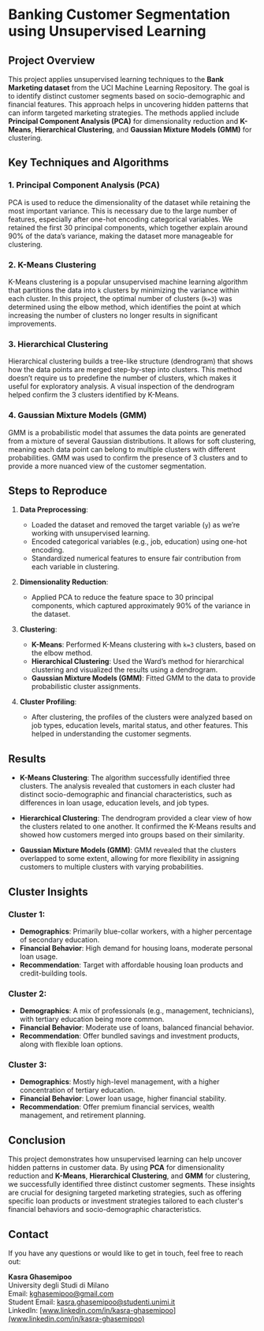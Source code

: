 # Banking Customer Segmentation using Unsupervised Learning

## Project Overview

This project applies unsupervised learning techniques to the **Bank Marketing dataset** from the UCI Machine Learning Repository. The goal is to identify distinct customer segments based on socio-demographic and financial features. This approach helps in uncovering hidden patterns that can inform targeted marketing strategies. The methods applied include **Principal Component Analysis (PCA)** for dimensionality reduction and **K-Means**, **Hierarchical Clustering**, and **Gaussian Mixture Models (GMM)** for clustering.

## Key Techniques and Algorithms

### 1. **Principal Component Analysis (PCA)**
   PCA is used to reduce the dimensionality of the dataset while retaining the most important variance. This is necessary due to the large number of features, especially after one-hot encoding categorical variables. We retained the first 30 principal components, which together explain around 90% of the data’s variance, making the dataset more manageable for clustering.

### 2. **K-Means Clustering**
   K-Means clustering is a popular unsupervised machine learning algorithm that partitions the data into `k` clusters by minimizing the variance within each cluster. In this project, the optimal number of clusters (`k=3`) was determined using the elbow method, which identifies the point at which increasing the number of clusters no longer results in significant improvements.

### 3. **Hierarchical Clustering**
   Hierarchical clustering builds a tree-like structure (dendrogram) that shows how the data points are merged step-by-step into clusters. This method doesn’t require us to predefine the number of clusters, which makes it useful for exploratory analysis. A visual inspection of the dendrogram helped confirm the 3 clusters identified by K-Means.

### 4. **Gaussian Mixture Models (GMM)**
   GMM is a probabilistic model that assumes the data points are generated from a mixture of several Gaussian distributions. It allows for soft clustering, meaning each data point can belong to multiple clusters with different probabilities. GMM was used to confirm the presence of 3 clusters and to provide a more nuanced view of the customer segmentation.

## Steps to Reproduce

1. **Data Preprocessing**:
   - Loaded the dataset and removed the target variable (`y`) as we’re working with unsupervised learning.
   - Encoded categorical variables (e.g., job, education) using one-hot encoding.
   - Standardized numerical features to ensure fair contribution from each variable in clustering.

2. **Dimensionality Reduction**:
   - Applied PCA to reduce the feature space to 30 principal components, which captured approximately 90% of the variance in the dataset.

3. **Clustering**:
   - **K-Means**: Performed K-Means clustering with `k=3` clusters, based on the elbow method.
   - **Hierarchical Clustering**: Used the Ward’s method for hierarchical clustering and visualized the results using a dendrogram.
   - **Gaussian Mixture Models (GMM)**: Fitted GMM to the data to provide probabilistic cluster assignments.

4. **Cluster Profiling**:
   - After clustering, the profiles of the clusters were analyzed based on job types, education levels, marital status, and other features. This helped in understanding the customer segments.

## Results

- **K-Means Clustering**: The algorithm successfully identified three clusters. The analysis revealed that customers in each cluster had distinct socio-demographic and financial characteristics, such as differences in loan usage, education levels, and job types.
  
- **Hierarchical Clustering**: The dendrogram provided a clear view of how the clusters related to one another. It confirmed the K-Means results and showed how customers merged into groups based on their similarity.

- **Gaussian Mixture Models (GMM)**: GMM revealed that the clusters overlapped to some extent, allowing for more flexibility in assigning customers to multiple clusters with varying probabilities.

## Cluster Insights

### Cluster 1: 
- **Demographics**: Primarily blue-collar workers, with a higher percentage of secondary education.
- **Financial Behavior**: High demand for housing loans, moderate personal loan usage.
- **Recommendation**: Target with affordable housing loan products and credit-building tools.

### Cluster 2:
- **Demographics**: A mix of professionals (e.g., management, technicians), with tertiary education being more common.
- **Financial Behavior**: Moderate use of loans, balanced financial behavior.
- **Recommendation**: Offer bundled savings and investment products, along with flexible loan options.

### Cluster 3:
- **Demographics**: Mostly high-level management, with a higher concentration of tertiary education.
- **Financial Behavior**: Lower loan usage, higher financial stability.
- **Recommendation**: Offer premium financial services, wealth management, and retirement planning.

## Conclusion

This project demonstrates how unsupervised learning can help uncover hidden patterns in customer data. By using **PCA** for dimensionality reduction and **K-Means**, **Hierarchical Clustering**, and **GMM** for clustering, we successfully identified three distinct customer segments. These insights are crucial for designing targeted marketing strategies, such as offering specific loan products or investment strategies tailored to each cluster's financial behaviors and socio-demographic characteristics.


## Contact

If you have any questions or would like to get in touch, feel free to reach out:

**Kasra Ghasemipoo**  
University degli Studi di Milano  
Email: [kghasemipoo@gmail.com](mailto:kghasemipoo@gmail.com)  
Student Email: [kasra.ghasemipoo@studenti.unimi.it](mailto:kasra.ghasemipoo@studenti.unimi.it)  
LinkedIn: [www.linkedin.com/in/kasra-ghasemipoo](www.linkedin.com/in/kasra-ghasemipoo)

